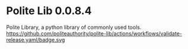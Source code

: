 # Polite Lib 0.0.8.4
Polite Library, a python library of commonly used tools.
https://github.com/politeauthority/polite-lib/actions/workflows/validate-release.yaml/badge.svg
